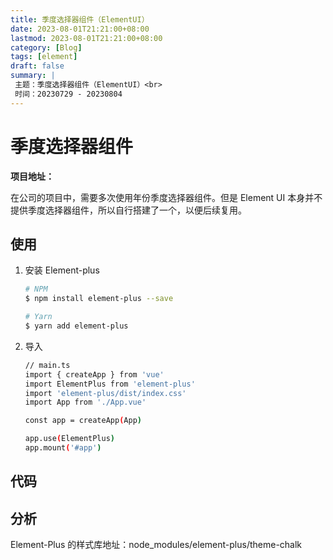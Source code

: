 ```yaml
---
title: 季度选择器组件（ElementUI）
date: 2023-08-01T21:21:00+08:00
lastmod: 2023-08-01T21:21:00+08:00
category: [Blog]
tags: [element]
draft: false
summary: |
 主题：季度选择器组件（ElementUI）<br>
 时间：20230729 - 20230804
---
```


# 季度选择器组件

**项目地址：**

在公司的项目中，需要多次使用年份季度选择器组件。但是 Element UI 本身并不提供季度选择器组件，所以自行搭建了一个，以便后续复用。

## 使用

1. 安装 Element-plus

   ```bash
   # NPM
   $ npm install element-plus --save
   
   # Yarn
   $ yarn add element-plus
   ```

2. 导入

   ```bash
   // main.ts
   import { createApp } from 'vue'
   import ElementPlus from 'element-plus'
   import 'element-plus/dist/index.css'
   import App from './App.vue'
   
   const app = createApp(App)
   
   app.use(ElementPlus)
   app.mount('#app')
   ```

## 代码

## 分析

Element-Plus 的样式库地址：node_modules/element-plus/theme-chalk
